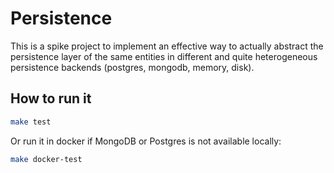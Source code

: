 # Persistence

This is a spike project to implement an effective way to actually abstract the
persistence layer of the same entities in different and quite heterogeneous 
persistence backends (postgres, mongodb, memory, disk).

## How to run it

```sh
make test
```

Or run it in docker if MongoDB or Postgres is not available locally:

```sh
make docker-test
```
